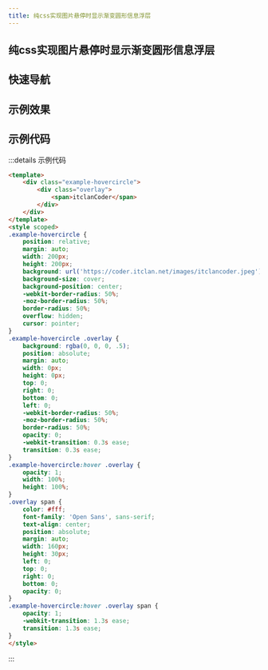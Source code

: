 ```yaml
---
title: 纯css实现图片悬停时显示渐变圆形信息浮层
---
```


## 纯css实现图片悬停时显示渐变圆形信息浮层

## 快速导航

<TOC />

## 示例效果

<template>
    <div class="example-hovercircle">
        <div class="overlay">
            <span>itclanCoder</span>
        </div>
    </div>
</template>
<style scoped>
.example-hovercircle {
    position: relative;
    margin: auto;
    width: 200px;
    height: 200px;
    background: url('https://coder.itclan.net/images/itclancoder.jpeg');
    background-size: cover;
    background-position: center;
    -webkit-border-radius: 50%;
    -moz-border-radius: 50%;
    border-radius: 50%;
    overflow: hidden;
    cursor: pointer;
}
.example-hovercircle .overlay {
    background: rgba(0, 0, 0, .5);
    position: absolute;
    margin: auto;
    width: 0px;
    height: 0px;
    top: 0;
    right: 0;
    bottom: 0;
    left: 0;
    -webkit-border-radius: 50%;
    -moz-border-radius: 50%;
    border-radius: 50%;
    opacity: 0;
    -webkit-transition: 0.3s ease;
    transition: 0.3s ease;
}
.example-hovercircle:hover .overlay {
    opacity: 1;
    width: 100%;
    height: 100%;
}
.overlay span {
    color: #fff;
    font-family: 'Open Sans', sans-serif;
    text-align: center;
    position: absolute;
    margin: auto;
    width: 160px;
    height: 30px;
    left: 0;
    top: 0;
    right: 0;
    bottom: 0;
    opacity: 0;
}
.example-hovercircle:hover .overlay span {
    opacity: 1;
    -webkit-transition: 1.3s ease;
    transition: 1.3s ease;
}
</style>

## 示例代码

:::details 示例代码
```html
<template>
    <div class="example-hovercircle">
        <div class="overlay">
            <span>itclanCoder</span>
        </div>
    </div>
</template>
<style scoped>
.example-hovercircle {
    position: relative;
    margin: auto;
    width: 200px;
    height: 200px;
    background: url('https://coder.itclan.net/images/itclancoder.jpeg');
    background-size: cover;
    background-position: center;
    -webkit-border-radius: 50%;
    -moz-border-radius: 50%;
    border-radius: 50%;
    overflow: hidden;
    cursor: pointer;
}
.example-hovercircle .overlay {
    background: rgba(0, 0, 0, .5);
    position: absolute;
    margin: auto;
    width: 0px;
    height: 0px;
    top: 0;
    right: 0;
    bottom: 0;
    left: 0;
    -webkit-border-radius: 50%;
    -moz-border-radius: 50%;
    border-radius: 50%;
    opacity: 0;
    -webkit-transition: 0.3s ease;
    transition: 0.3s ease;
}
.example-hovercircle:hover .overlay {
    opacity: 1;
    width: 100%;
    height: 100%;
}
.overlay span {
    color: #fff;
    font-family: 'Open Sans', sans-serif;
    text-align: center;
    position: absolute;
    margin: auto;
    width: 160px;
    height: 30px;
    left: 0;
    top: 0;
    right: 0;
    bottom: 0;
    opacity: 0;
}
.example-hovercircle:hover .overlay span {
    opacity: 1;
    -webkit-transition: 1.3s ease;
    transition: 1.3s ease;
}
</style>
```

:::



<footer-FooterLink :isShareLink="false" :isDaShang="true" />
<footer-FeedBack />